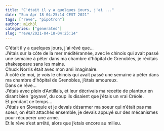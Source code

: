 ```yaml
---
title: "C'était il y a quelques jours, j'ai ..."
date: "Sun Apr 18 04:25:14 CEST 2021"
tags: ["reve", "pipotron"]
author: m1ch3l
categories: ["generated"]
slug: "reve/2021-04-18-04:25:14"
---
```


C'était il y a quelques jours, j'ai rêvé que...<br>
J’étais sur la côte de la mer méditérannée, avec le chinois qui avait passé une semaine à pêter dans ma chambre d'hôpital de Grenobles, je récitais shakespeare sans les mains.<br>
Chuck Norris était avec mon ami imaginaire.<br>
À côté de moi, je vois le chinois qui avait passé une semaine à pêter dans ma chambre d'hôpital de Grenobles, j’étais amoureux.<br>
Dans ce rêve...<br>
J’étais avec plein d’Antillais, et leur décrivais ma recette de planteur en disant bien 'goyave', du coup ils disaient que j’étais un vrai Créole.<br>
Et pendant ce temps...<br>
J’étais en Slovaquie et je devais désarmer ma soeur qui n’était pas ma soeur, on était attachés ensemble, je devais appuyé sur des mécanismes pour récuperer une arme.<br>
Et le rêve s’est arrêté, alors que j’etais encore au milieu.<br>

